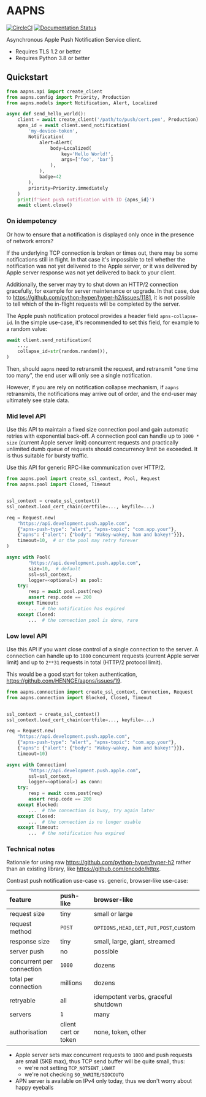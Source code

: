 # AAPNS

[![CircleCI](https://circleci.com/gh/HENNGE/aapns.svg?style=svg)](https://circleci.com/gh/HENNGE/aapns)
[![Documentation Status](https://readthedocs.org/projects/aapns/badge/?version=latest)](http://aapns.readthedocs.io/en/latest/?badge=latest)

Asynchronous Apple Push Notification Service client.

* Requires TLS 1.2 or better
* Requires Python 3.8 or better

## Quickstart

```python
from aapns.api import create_client
from aapns.config import Priority, Production
from aapns.models import Notification, Alert, Localized

async def send_hello_world():
    client = await create_client('/path/to/push/cert.pem', Production)
    apns_id = await client.send_notification(
        'my-device-token',
        Notification(
            alert=Alert(
                body=Localized(
                    key='Hello World!',
                    args=['foo', 'bar']
                ),
            ),
            badge=42
        ),
        priority=Priority.immediately
    )
    print(f'Sent push notification with ID {apns_id}')
    await client.close()
```

### On idempotency

Or how to ensure that a notification is displayed only once in the presence of network errors?

If the underlying TCP connection is broken or times out, there may be some notifications still in flight. In that case it's impossible to tell whether the notification was not yet delivered to the Apple server, or it was delivered by Apple server response was not yet delivered to back to your client.

Additionally, the server may try to shut down an HTTP/2 connection gracefully, for example for server maintenance or upgrade. In that case, due to https://github.com/python-hyper/hyper-h2/issues/1181, it is not possible to tell which of the in-flight requests will be completed by the server.

The Apple push notification protocol provides a header field `apns-collapse-id`. In the simple use-case, it's recommended to set this field, for example to a random value:

```py
await client.send_notification(
    ...,
    collapse_id=str(random.random()),
)
```

Then, should `aapns` need to retransmit the request, and retransmit "one time too many", the end user will only see a single notification.

However, if you are rely on notification collapse mechanism, if `aapns` retransmits, the notifications may arrive out of order, and the end-user may ultimately see stale data.

### Mid level API

Use this API to maintain a fixed size connection pool and gain automatic retries with exponential back-off. A connection pool can handle up to `1000 * size` (current Apple server limit) concurrent requests and practically unlimited dumb queue of requests should concurrency limit be exceeded. It is thus suitable for bursty traffic.

Use this API for generic RPC-like communication over HTTP/2.

```py
from aapns.pool import create_ssl_context, Pool, Request
from aapns.pool import Closed, Timeout


ssl_context = create_ssl_context()
ssl_context.load_cert_chain(certfile=..., keyfile=...)

req = Request.new(
    "https://api.development.push.apple.com",
    {"apns-push-type": "alert", "apns-topic": "com.app.your"},
    {"apns": {"alert": {"body": "Wakey-wakey, ham and bakey!"}}},
    timeout=10,  # or the pool may retry forever
)

async with Pool(
        "https://api.development.push.apple.com",
        size=10,  # default
        ssl=ssl_context,
        logger=<optional>) as pool:
    try:
        resp = await pool.post(req)
        assert resp.code == 200
    except Timeout:
        ...  # the notification has expired
    except Closed:
        ...  # the connection pool is done, rare
```

### Low level API

Use this API if you want close control of a single connection to the server. A connection can handle up to `1000` concurrent requests (current Apple server limit) and up to `2**31` requests in total (HTTP/2 protocol limit).

This would be a good start for token authentication, https://github.com/HENNGE/aapns/issues/19.

```py
from aapns.connection import create_ssl_context, Connection, Request
from aapns.connection import Blocked, Closed, Timeout


ssl_context = create_ssl_context()
ssl_context.load_cert_chain(certfile=..., keyfile=...)

req = Request.new(
    "https://api.development.push.apple.com",
    {"apns-push-type": "alert", "apns-topic": "com.app.your"},
    {"apns": {"alert": {"body": "Wakey-wakey, ham and bakey!"}}},
    timeout=10)

async with Connection(
        "https://api.development.push.apple.com",
        ssl=ssl_context,
        logger=<optional>) as conn:
    try:
        resp = await conn.post(req)
        assert resp.code == 200
    except Blocked:
        ...  # the connection is busy, try again later
    except Closed:
        ...  # the connection is no longer usable
    except Timeout:
        ...  # the notification has expired
```

### Technical notes

Rationale for using raw https://github.com/python-hyper/hyper-h2 rather than an existing library, like https://github.com/encode/httpx.

Contrast push notification use-case vs. generic, browser-like use-case:

| feature                   | push-like | browser-like                        |
|:--------------------------|:----------|:------------------------------------|
| request size              | tiny      | small or large                      |
| request method            | `POST`    | `OPTIONS,HEAD,GET,PUT,POST`,custom  |
| response size             | tiny      | small, large, giant, streamed       |
| server push               | no        | possible                            |
| concurrent per connection | `1000`    | dozens                              |
| total per connection      | millions  | dozens                              |
| retryable                 | all       | idempotent verbs, graceful shutdown |
| servers                   | `1`       | many                                |
| authorisation             | client cert or token | none, token, other       |

* Apple server sets max concurrent requests to `1000` and push requests are small (5KB max), thus TCP send buffer will be quite small, thus:
  * we're not setting `TCP_NOTSENT_LOWAT`
  * we're not checking `SO_NWRITE/SIOCOUTQ`
* APN server is available on IPv4 only today, thus we don't worry about happy eyeballs
